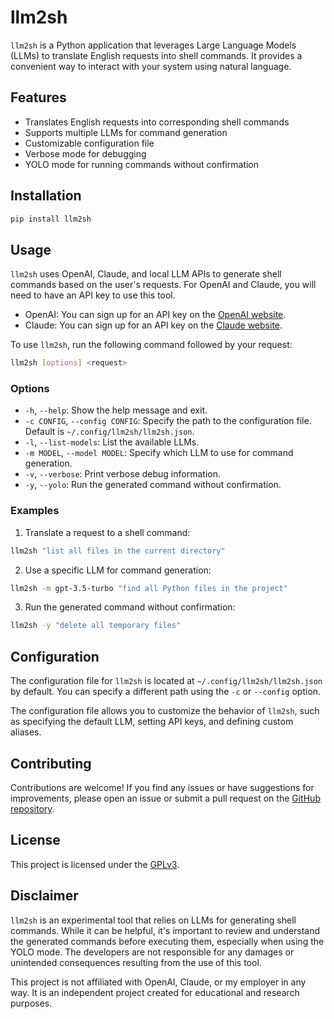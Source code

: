 # llm2sh

`llm2sh` is a Python application that leverages Large Language Models (LLMs) to translate English requests into shell commands. It provides a convenient way to interact with your system using natural language.

## Features

- Translates English requests into corresponding shell commands
- Supports multiple LLMs for command generation
- Customizable configuration file
- Verbose mode for debugging
- YOLO mode for running commands without confirmation

## Installation

```bash
pip install llm2sh
```

## Usage

`llm2sh` uses OpenAI, Claude, and local LLM APIs to generate shell commands based on the user's requests.
For OpenAI and Claude, you will need to have an API key to use this tool.

- OpenAI: You can sign up for an API key on the [OpenAI website](https://platform.openai.com/).
- Claude: You can sign up for an API key on the [Claude website](https://claude.ai/).

To use `llm2sh`, run the following command followed by your request:

```bash
llm2sh [options] <request>
```

### Options

- `-h`, `--help`: Show the help message and exit.
- `-c CONFIG`, `--config CONFIG`: Specify the path to the configuration file. Default is `~/.config/llm2sh/llm2sh.json`.
- `-l`, `--list-models`: List the available LLMs.
- `-m MODEL`, `--model MODEL`: Specify which LLM to use for command generation.
- `-v`, `--verbose`: Print verbose debug information.
- `-y`, `--yolo`: Run the generated command without confirmation.

### Examples

1. Translate a request to a shell command:

```bash
llm2sh "list all files in the current directory"
```

2. Use a specific LLM for command generation:

```bash
llm2sh -m gpt-3.5-turbo "find all Python files in the project"
```

3. Run the generated command without confirmation:

```bash
llm2sh -y "delete all temporary files"
```

## Configuration

The configuration file for `llm2sh` is located at `~/.config/llm2sh/llm2sh.json` by default. You can specify a different path using the `-c` or `--config` option.

The configuration file allows you to customize the behavior of `llm2sh`, such as specifying the default LLM, setting API keys, and defining custom aliases.

## Contributing

Contributions are welcome! If you find any issues or have suggestions for improvements, please open an issue or submit a pull request on the [GitHub repository](https://github.com/randombk/llm2sh).

## License

This project is licensed under the [GPLv3](LICENSE).

## Disclaimer

`llm2sh` is an experimental tool that relies on LLMs for generating shell commands. While it can be helpful, it's important to review and understand the generated commands before executing them, especially when using the YOLO mode. The developers are not responsible for any damages or unintended consequences resulting from the use of this tool.

This project is not affiliated with OpenAI, Claude, or my employer in any way. It is an independent project created for educational and research purposes.
